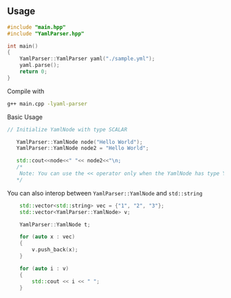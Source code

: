 ## Usage

```cpp
#include "main.hpp"
#include "YamlParser.hpp"

int main()
{
    YamlParser::YamlParser yaml("./sample.yml");
    yaml.parse();
    return 0;
}
```

Compile with

```bash
g++ main.cpp -lyaml-parser
```

Basic Usage

```c++
// Initialize YamlNode with type SCALAR

   YamlParser::YamlNode node("Hello World");
   YamlParser::YamlNode node2 = "Hello World";

   std::cout<<node<<" "<< node2<<"\n;
   /*
    Note: You can use the << operator only when the YamlNode has type YamlNodeType::SCALAR
   */

```

You can also interop between `YamlParser::YamlNode` and `std::string`

```c++
    std::vector<std::string> vec = {"1", "2", "3"};
    std::vector<YamlParser::YamlNode> v;

    YamlParser::YamlNode t;

    for (auto x : vec)
    {
        v.push_back(x);
    }

    for (auto i : v)
    {
        std::cout << i << " ";
    }
```
